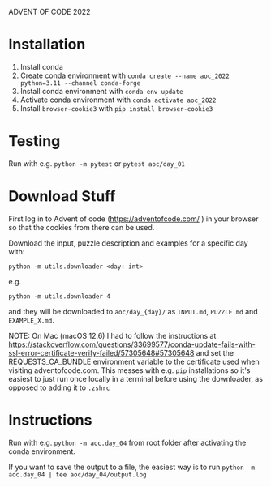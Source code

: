 ADVENT OF CODE 2022

# Installation

1. Install conda
2. Create conda environment with `conda create --name aoc_2022 python=3.11 --channel conda-forge`
3. Install conda environment with `conda env update`
4. Activate conda environment with `conda activate aoc_2022`
5. Install `browser-cookie3` with `pip install browser-cookie3`

# Testing

Run with e.g. `python -m pytest` or `pytest aoc/day_01`

# Download Stuff

First log in to Advent of code (https://adventofcode.com/ ) in your browser so that the cookies from there can be used.

Download the input, puzzle description and examples for a specific day with:

```commandline
python -m utils.downloader <day: int>
```

e.g.

```commandline
python -m utils.downloader 4
```

and they will be downloaded to `aoc/day_{day}/` as `INPUT.md`, `PUZZLE.md` and `EXAMPLE_X.md`.

NOTE: On Mac (macOS 12.6) I had to follow the instructions at https://stackoverflow.com/questions/33699577/conda-update-fails-with-ssl-error-certificate-verify-failed/57305648#57305648 and set the 
REQUESTS_CA_BUNDLE environment variable to the certificate used when visiting adventofcode.com. This messes with e.g. `pip`
installations so it's easiest to just run once locally in a terminal before using the downloader, as opposed to adding it to `.zshrc`

# Instructions

Run with e.g. `python -m aoc.day_04` from root folder after activating the conda environment.

If you want to save the output to a file, the easiest way is to run `python -m aoc.day_04 | tee aoc/day_04/output.log`